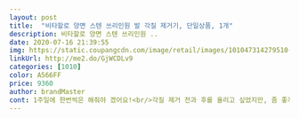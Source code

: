 ```yaml
---
layout: post 
title:  "비타할로 양면 스텐 쓰리인원 발 각질 제거기, 단일상품, 1개" 
description: 비타할로 양면 스텐 쓰리인원 ..
date: 2020-07-16 21:39:55 
img: https://static.coupangcdn.com/image/retail/images/101047314279510-72d93454-9a60-4713-861d-f09f1e044e0f.jpg 
linkUrl: http://me2.do/GjWCDLv9 
categories: [1010] 
color: A566FF 
price: 9360 
author: brandMaster 
cont: 1주일에 한번씩은 해줘야 겠어요!<br/>각질 제거 전과 후를 올리고 싶었지만, 좀 좋지 못한 그림이 될 것 같아 참았습니다.<br/><br/>거친면은 두껍고 오래된 각질에 사용하고,<br/>고은면은으로는 마무리용으로 부드러워질수 있게 사용하면 됩니다.<br/><br/>녹슬지 않는 스테인레스 재질이라,<br/>다른 상품을 사용해 봤지만 발에 상처가 생길 것 같아 막 쓰기 무서웠습니다만<br/>당당한 발로 다닐 수 있겠어용 ㅎㅎ<br/>두껍고,가볍고,좁은부분은 각질까지<br/>둘다 아주 시원하고 좋다고 하더라구요.<br/><br/>맨발이 많이 보이기 때문에 발 관리를 하려고해요<br/>볼록한면과 평평한면 두가지로 되어있어서 더욱 좋고, 꼬여져있는 모양이 이쁘기만한게아니라 실제로 각질제거시에 엄청 유용해요<br/>사실 이 상품은 와이프를 위한 저의 선택이었습니다.<br/><br/>사실 큰 기대를 안했는데, 진짜로 가루가... <br/>!!<br/>사용 후에 물로만 가볍게 세척하고 건조만 잘 하면<br/>사용하는게 숨겨져있어요!!<br/> 
---
```

 